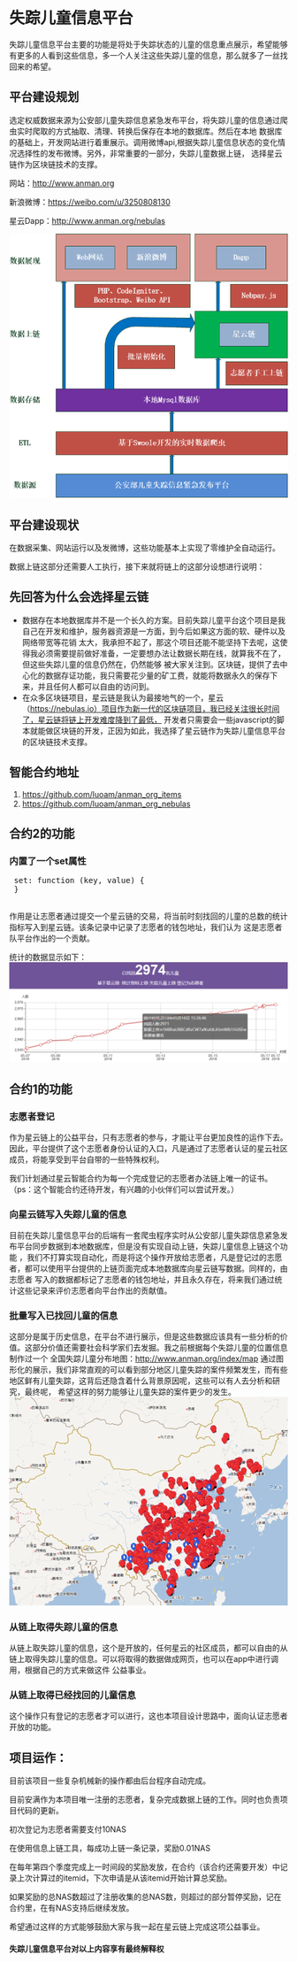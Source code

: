 # 失踪儿童信息平台

失踪儿童信息平台主要的功能是将处于失踪状态的儿童的信息重点展示，希望能够有更多的人看到这些信息，多一个人关注这些失踪儿童的信息，那么就多了一丝找回来的希望。

## 平台建设规划
选定权威数据来源为公安部儿童失踪信息紧急发布平台，将失踪儿童的信息通过爬虫实时爬取的方式抽取、清理、转换后保存在本地的数据库。然后在本地
数据库的基础上，开发网站进行着重展示。调用微博api,根据失踪儿童信息状态的变化情况选择性的发布微博。另外，非常重要的一部分，失踪儿童数据上链，
选择星云链作为区块链技术的支撑。

网站：http://www.anman.org

新浪微博：https://weibo.com/u/3250808130

星云Dapp：http://www.anman.org/nebulas

![平台建设规划](img/jiagou.png)

## 平台建设现状

在数据采集、网站运行以及发微博，这些功能基本上实现了零维护全自动运行。

数据上链这部分还需要人工执行，接下来就将链上的这部分设想进行说明：

## 先回答为什么会选择星云链
* 数据存在本地数据库并不是一个长久的方案。目前失踪儿童平台这个项目是我自己在开发和维护，服务器资源是一方面，到今后如果这方面的软、硬件以及网络带宽等花销
太大，我承担不起了，那这个项目还能不能坚持下去呢，这使得我必须需要提前做好准备，一定要想办法让数据长期在线，就算我不在了，但这些失踪儿童的信息仍然在，仍然能够
被大家关注到。区块链，提供了去中心化的数据存证功能，我只需要花少量的矿工费，就能将数据永久的保存下来，并且任何人都可以自由的访问到。
* 在众多区块链项目，星云链是我认为最接地气的一个，星云（https://nebulas.io）项目作为新一代的区块链项目，我已经关注很长时间了，星云链将链上开发难度降到了最低，
开发者只需要会一些javascript的脚本就能做区块链的开发，正因为如此，我选择了星云链作为失踪儿童信息平台的区块链技术支撑。

## 智能合约地址

 1. https://github.com/luoam/anman_org_items
 2. https://github.com/luoam/anman_org_nebulas

## 合约2的功能

 ### 内置了一个set属性
 
 <pre>
 set: function (key, value) {
 }
 </pre>
 作用是让志愿者通过提交一个星云链的交易，将当前时刻找回的儿童的总数的统计指标写入到星云链。该条记录中记录了志愿者的钱包地址，我们认为
 这是志愿者队平台作出的一个贡献。
 
 统计的数据显示如下：
 ![找回儿童总数统计](img/tongji.PNG)
## 合约1的功能
 ### 志愿者登记
 
作为星云链上的公益平台，只有志愿者的参与，才能让平台更加良性的运作下去。
  因此，平台提供了这个志愿者身份认证的入口，凡是通过了志愿者认证的星云社区成员，将能享受到平台自带的一些特殊权利。
 
我们计划通过星云智能合约为每一个完成登记的志愿者办法链上唯一的证书。（ps：这个智能合约还待开发，有兴趣的小伙伴们可以尝试开发。）
 
 ### 向星云链写入失踪儿童的信息
 目前在失踪儿童信息平台的后端有一套爬虫程序实时从公安部儿童失踪信息紧急发布平台同步数据到本地数据库，但是没有实现自动上链，失踪儿童信息上链这个功能
 ，我们不打算实现自动化，而是将这个操作开放给志愿者，凡是登记过的志愿者，都可以使用平台提供的上链页面完成本地数据库向星云链写数据。同样的，由志愿者
 写入的数据都标记了志愿者的钱包地址，并且永久存在，将来我们通过统计这些记录来评价志愿者向平台作出的贡献值。
 
 ### 批量写入已找回儿童的信息 
 这部分是属于历史信息，在平台不进行展示，但是这些数据应该具有一些分析的价值。这部分价值还需要社会科学家们去发掘。我之前根据每个失踪儿童的位置信息制作过一个
 全国失踪儿童分布地图：http://www.anman.org/index/map
 通过图形化的展示，我们非常直观的可以看到部分地区儿童失踪的案件频繁发生，而有些地区鲜有儿童失踪，这背后还隐含着什么背景原因呢，这些可以有人去分析和研究，最终呢，
 希望这样的努力能够让儿童失踪的案件更少的发生。
 ![全国失踪儿童分布地图](img/map.PNG)
 
 ### 从链上取得失踪儿童的信息
 从链上取失踪儿童的信息，这个是开放的，任何星云的社区成员，都可以自由的从链上取得失踪儿童的信息。可以将取得的数据做成网页，也可以在app中进行调用，根据自己的方式来做这件
 公益事业。
 
 ### 从链上取得已经找回的儿童信息
 这个操作只有登记的志愿者才可以进行，这也本项目设计思路中，面向认证志愿者开放的功能。
 
 
 
## 项目运作：
目前该项目一些复杂机械新的操作都由后台程序自动完成。

目前安满作为本项目唯一注册的志愿者，复杂完成数据上链的工作。同时也负责项目代码的更新。

初次登记为志愿者需要支付10NAS

在使用信息上链工具，每成功上链一条记录，奖励0.01NAS

在每年第四个季度完成上一时间段的奖励发放，在合约（该合约还需要开发）中记录上次计算过的itemid，下次申请是从该itemid开始计算总奖励。

如果奖励的总NAS数超过了注册收集的总NAS数，则超过的部分暂停奖励，记在合约里，在有NAS支持后继续发放。

希望通过这样的方式能够鼓励大家与我一起在星云链上完成这项公益事业。
#### 失踪儿童信息平台对以上内容享有最终解释权
